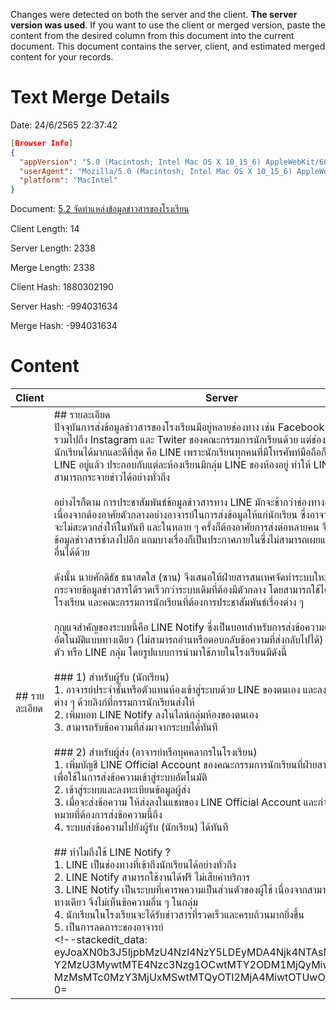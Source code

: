 Changes were detected on both the server and the client.  **The server version was used**.
If you want to use the client or merged version,
paste the content from the desired column from this document into the current document.
This document contains the server, client, and estimated merged content for your records.

# Text Merge Details
Date: 24/6/2565 22:37:42

```json
[Browser Info]
{
  "appVersion": "5.0 (Macintosh; Intel Mac OS X 10_15_6) AppleWebKit/605.1.15 (KHTML, like Gecko) Version/15.5 Safari/605.1.15",
  "userAgent": "Mozilla/5.0 (Macintosh; Intel Mac OS X 10_15_6) AppleWebKit/605.1.15 (KHTML, like Gecko) Version/15.5 Safari/605.1.15",
  "platform": "MacIntel"
}
```

Document: [5.2 จัดทำแหล่งข้อมูลข่าวสารของโรงเรียน](/app#id=9TYQajTb2KsyEfW4)

Client Length: 14

Server Length: 2338

Merge Length: 2338

Client Hash: 1880302190

Server Hash: -994031634

Merge Hash: -994031634

# Content


|Client|Server|Merge|
|-|-|-|
|## รายละเอียด<br />|## รายละเอียด<br />ปัจจุบันการส่งข้อมูลข่าวสารของโรงเรียนมีอยู่หลายช่องทาง เช่น Facebook ของโรงเรียน รวมไปถึง Instagram และ Twiter ของคณะกรรมการนักเรียนด้วย แต่ช่องทางที่เข้าถึงนักเรียนได้มากและดีที่สุด คือ LINE เพราะนักเรียนทุกคนที่มีโทรศัพท์มือถือก็มักจะมีบัญชี LINE อยู่แล้ว ประกอบกับแต่ละห้องเรียนมีกลุ่ม LINE ของห้องอยู่ ทำให้ LINE เป็นช่องทางที่สามารถกระจายข่าวได้อย่างทั่วถึง<br /><br />อย่างไรก็ตาม การประชาสัมพันธ์ช้อมูลข่าวสารทาง LINE มักจะช้ากว่าช่องทางอื่น ๆ อยู่เสมอ เนื่องจากต้องอาศัยตัวกลางอย่างอาจารย์ในการส่งข้อมูลให้แก่นักเรียน ซึ่งอาจารย์บางท่านก็อาจจะไม่สะดวกส่งให้ในทันที และในหลาย ๆ ครั้งก็ต้องอาศัยการส่งต่อหลายคน จึงทำให้การรับรู้ข้อมูลข่าวสารช้าลงไปอีก แถมบางเรื่องก็เป็นประกาศภายในซึ่งไม่สามารถเผยแพร่ลงในช่องทางอื่นได้ด้วย<br /><br />ดังนั้น นายศักดิธัช ธนาสดใส (ซาน) จึงเสนอให้ฝ่ายสารสนเทศจัดทำระบบใหม่ที่สามารถกระจายข้อมูลข่าวสารได้รวดเร็วกว่าระบบเดิมที่ต้องมีตัวกลาง โดยสามารถใช้ได้ทั้งอาจารย์ในโรงเรียน และคณะกรรมการนักเรียนที่ต้องการประชาสัมพันธ์เรื่องต่าง ๆ<br /><br />กุญแจสำคัญของระบบนี้คือ LINE Notify ซึ่งเป็นบอทสำหรับการส่งข้อความด้วยระบบอัตโนมัติแบบทางเดียว (ไม่สามารถอ่านหรือตอบกลับข้อความที่ส่งกลับไปได้) ไปยัง LINE ส่วนตัว หรือ LINE กลุ่ม โดยรูปแบบการนำมาใช้ภายในโรงเรียนมีดังนี้<br /><br />### 1) สำหรับผู้รับ (นักเรียน)<br />1. อาจารย์ประจำชั้นหรือตัวแทนห้องเข้าสู่ระบบด้วย LINE ของตนเอง และลงทะเบียนข้อมูลต่าง ๆ ด้วยลิงก์ที่กรรมการนักเรียนส่งให้<br />2. เพิ่มบอท LINE Notify ลงในไลน์กลุ่มห้องของตนเอง<br />3. สามารถรับข้อความที่ส่งมาจากระบบได้ทันที<br /><br />### 2) สำหรับผู้ส่ง (อาจารย์หรือบุคคลากรในโรงเรียน)<br />1. เพิ่มบัญชี LINE Official Account ของคณะกรรมการนักเรียนที่ฝ่ายสารสนเทศจัดทำขึ้น เพื่อใช้ในการส่งข้อความเข้าสู่ระบบอัตโนมัติ<br />2. เข้าสู่ระบบและลงทะเบียนข้อมูลผู้ส่ง<br />3. เมื่อจะส่งข้อความ ให้ส่งลงในแชทของ LINE Official Account และกำหนดกลุ่มเป้าหมายที่ต้องการส่งข้อความนี้ถึง<br />4. ระบบส่งข้อความไปยังผู้รับ (นักเรียน) ได้ทันที<br /><br />## ทำไมถึงใช้ LINE Notify ?<br />1. LINE เป็นช่องทางที่เข้าถึงนักเรียนได้อย่างทั่วถึง<br />2. LINE Notify สามารถใช้งานได้ฟรี ไม่เสียค่าบริการ<br />3. LINE Notify เป็นระบบที่เคารพความเป็นส่วนตัวของผู้ใช้ เนื่องจากสามารถส่งข้อความได้ทางเดียว จึงไม่เห็นข้อความอื่น ๆ ในกลุ่ม<br />4. นักเรียนในโรงเรียนจะได้รับข่าวสารที่รวดเร็วและครบถ้วนมากยิ่งขึ้น<br />5. เป็นการลดภาระของอาจารย์<br /><!--stackedit_data:<br />eyJoaXN0b3J5IjpbMzU4NzI4NzY5LDEyMDA4Njk4NTAsMTk5MT<br />Y2MzU3MywtMTE4Nzc3Nzg1OCwtMTY2ODM1MjQyMiwtOTY4NzQ4<br />MzMsMTc0MzY3MjUxMSwtMTQyOTI2MjA4MiwtOTUwOTM0MzEwXX<br />0=<br />|## รายละเอียด<br />ปัจจุบันการส่งข้อมูลข่าวสารของโรงเรียนมีอยู่หลายช่องทาง เช่น Facebook ของโรงเรียน รวมไปถึง Instagram และ Twiter ของคณะกรรมการนักเรียนด้วย แต่ช่องทางที่เข้าถึงนักเรียนได้มากและดีที่สุด คือ LINE เพราะนักเรียนทุกคนที่มีโทรศัพท์มือถือก็มักจะมีบัญชี LINE อยู่แล้ว ประกอบกับแต่ละห้องเรียนมีกลุ่ม LINE ของห้องอยู่ ทำให้ LINE เป็นช่องทางที่สามารถกระจายข่าวได้อย่างทั่วถึง<br /><br />อย่างไรก็ตาม การประชาสัมพันธ์ช้อมูลข่าวสารทาง LINE มักจะช้ากว่าช่องทางอื่น ๆ อยู่เสมอ เนื่องจากต้องอาศัยตัวกลางอย่างอาจารย์ในการส่งข้อมูลให้แก่นักเรียน ซึ่งอาจารย์บางท่านก็อาจจะไม่สะดวกส่งให้ในทันที และในหลาย ๆ ครั้งก็ต้องอาศัยการส่งต่อหลายคน จึงทำให้การรับรู้ข้อมูลข่าวสารช้าลงไปอีก แถมบางเรื่องก็เป็นประกาศภายในซึ่งไม่สามารถเผยแพร่ลงในช่องทางอื่นได้ด้วย<br /><br />ดังนั้น นายศักดิธัช ธนาสดใส (ซาน) จึงเสนอให้ฝ่ายสารสนเทศจัดทำระบบใหม่ที่สามารถกระจายข้อมูลข่าวสารได้รวดเร็วกว่าระบบเดิมที่ต้องมีตัวกลาง โดยสามารถใช้ได้ทั้งอาจารย์ในโรงเรียน และคณะกรรมการนักเรียนที่ต้องการประชาสัมพันธ์เรื่องต่าง ๆ<br /><br />กุญแจสำคัญของระบบนี้คือ LINE Notify ซึ่งเป็นบอทสำหรับการส่งข้อความด้วยระบบอัตโนมัติแบบทางเดียว (ไม่สามารถอ่านหรือตอบกลับข้อความที่ส่งกลับไปได้) ไปยัง LINE ส่วนตัว หรือ LINE กลุ่ม โดยรูปแบบการนำมาใช้ภายในโรงเรียนมีดังนี้<br /><br />### 1) สำหรับผู้รับ (นักเรียน)<br />1. อาจารย์ประจำชั้นหรือตัวแทนห้องเข้าสู่ระบบด้วย LINE ของตนเอง และลงทะเบียนข้อมูลต่าง ๆ ด้วยลิงก์ที่กรรมการนักเรียนส่งให้<br />2. เพิ่มบอท LINE Notify ลงในไลน์กลุ่มห้องของตนเอง<br />3. สามารถรับข้อความที่ส่งมาจากระบบได้ทันที<br /><br />### 2) สำหรับผู้ส่ง (อาจารย์หรือบุคคลากรในโรงเรียน)<br />1. เพิ่มบัญชี LINE Official Account ของคณะกรรมการนักเรียนที่ฝ่ายสารสนเทศจัดทำขึ้น เพื่อใช้ในการส่งข้อความเข้าสู่ระบบอัตโนมัติ<br />2. เข้าสู่ระบบและลงทะเบียนข้อมูลผู้ส่ง<br />3. เมื่อจะส่งข้อความ ให้ส่งลงในแชทของ LINE Official Account และกำหนดกลุ่มเป้าหมายที่ต้องการส่งข้อความนี้ถึง<br />4. ระบบส่งข้อความไปยังผู้รับ (นักเรียน) ได้ทันที<br /><br />## ทำไมถึงใช้ LINE Notify ?<br />1. LINE เป็นช่องทางที่เข้าถึงนักเรียนได้อย่างทั่วถึง<br />2. LINE Notify สามารถใช้งานได้ฟรี ไม่เสียค่าบริการ<br />3. LINE Notify เป็นระบบที่เคารพความเป็นส่วนตัวของผู้ใช้ เนื่องจากสามารถส่งข้อความได้ทางเดียว จึงไม่เห็นข้อความอื่น ๆ ในกลุ่ม<br />4. นักเรียนในโรงเรียนจะได้รับข่าวสารที่รวดเร็วและครบถ้วนมากยิ่งขึ้น<br />5. เป็นการลดภาระของอาจารย์<br /><!--stackedit_data:<br />eyJoaXN0b3J5IjpbMzU4NzI4NzY5LDEyMDA4Njk4NTAsMTk5MT<br />Y2MzU3MywtMTE4Nzc3Nzg1OCwtMTY2ODM1MjQyMiwtOTY4NzQ4<br />MzMsMTc0MzY3MjUxMSwtMTQyOTI2MjA4MiwtOTUwOTM0MzEwXX<br />0=<br />|

<!--stackedit_data:
eyJoaXN0b3J5IjpbMTM0MjM4OTEwXX0=
-->